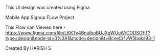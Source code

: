 This UI design was created using Figma

Mobile App Signup FLow Project

This Flow can Viewed here -
https://www.figma.com/file/LKKTv4BnuIboBUJXqWUujV/CODSOFT?type=design&node-id=0%3A1&mode=design&t=BcyeCr1vW5bgks93-1

Created By HARISH S
